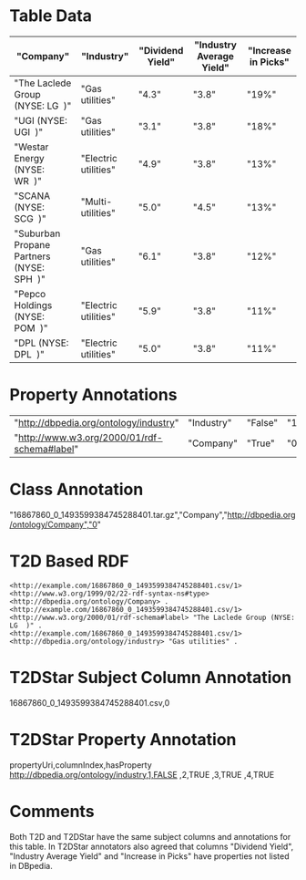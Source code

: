 # Table Data

| "Company"                                            | "Industry"           | "Dividend Yield" | "Industry Average Yield" | "Increase in Picks" |
|------------------------------------------------------|----------------------|------------------|--------------------------|---------------------|
| "The Laclede Group  (NYSE: LG&nbsp;&nbsp;)"          | "Gas utilities"      | "4.3"            | "3.8"                    | "19%"               |
| "UGI  (NYSE: UGI&nbsp;&nbsp;)"                       | "Gas utilities"      | "3.1"            | "3.8"                    | "18%"               |
| "Westar Energy  (NYSE: WR&nbsp;&nbsp;)"              | "Electric utilities" | "4.9"            | "3.8"                    | "13%"               |
| "SCANA  (NYSE: SCG&nbsp;&nbsp;)"                     | "Multi-utilities"    | "5.0"            | "4.5"                    | "13%"               |
| "Suburban Propane Partners  (NYSE: SPH&nbsp;&nbsp;)" | "Gas utilities"      | "6.1"            | "3.8"                    | "12%"               |
| "Pepco Holdings  (NYSE: POM&nbsp;&nbsp;)"            | "Electric utilities" | "5.9"            | "3.8"                    | "11%"               |
| "DPL  (NYSE: DPL&nbsp;&nbsp;)"                       | "Electric utilities" | "5.0"            | "3.8"                    | "11%"               |


# Property Annotations

|                                              |            |         |     |
|----------------------------------------------|------------|---------|-----|
| "http://dbpedia.org/ontology/industry"       | "Industry" | "False" | "1" |
| "http://www.w3.org/2000/01/rdf-schema#label" | "Company"  | "True"  | "0" |


# Class Annotation

"16867860_0_1493599384745288401.tar.gz","Company","http://dbpedia.org/ontology/Company","0"

# T2D Based RDF

```
<http://example.com/16867860_0_1493599384745288401.csv/1> <http://www.w3.org/1999/02/22-rdf-syntax-ns#type> <http://dbpedia.org/ontology/Company> .
<http://example.com/16867860_0_1493599384745288401.csv/1> <http://www.w3.org/2000/01/rdf-schema#label> "The Laclede Group (NYSE: LG  )" .
<http://example.com/16867860_0_1493599384745288401.csv/1> <http://dbpedia.org/ontology/industry> "Gas utilities" .
```

# T2DStar Subject Column Annotation

16867860_0_1493599384745288401.csv,0

# T2DStar Property Annotation

propertyUri,columnIndex,hasProperty
http://dbpedia.org/ontology/industry,1,FALSE
,2,TRUE
,3,TRUE
,4,TRUE

# Comments

Both T2D and T2DStar have the same subject columns and annotations for this table.
In T2DStar annotators also agreed that columns "Dividend Yield", "Industry Average Yield" and "Increase in Picks" have properties not listed in DBpedia.
